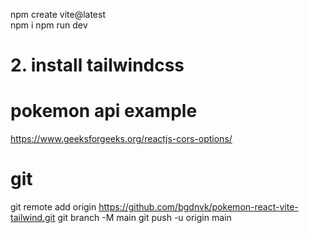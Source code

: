 npm create vite@latest  
npm i
npm run dev

# 2. install tailwindcss


# pokemon api example
https://www.geeksforgeeks.org/reactjs-cors-options/

# git
git remote add origin https://github.com/bgdnvk/pokemon-react-vite-tailwind.git
git branch -M main
git push -u origin main